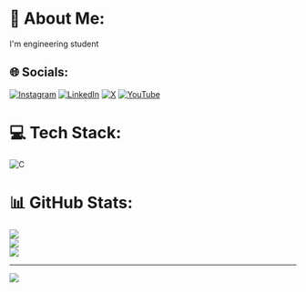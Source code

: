 # 💫 About Me:
I'm engineering student 


## 🌐 Socials:
[![Instagram](https://img.shields.io/badge/Instagram-%23E4405F.svg?logo=Instagram&logoColor=white)](https://instagram.com/https://www.instagram.com/dhanyath_gowda?igsh=aDhnOHVtNGdyMDUy) [![LinkedIn](https://img.shields.io/badge/LinkedIn-%230077B5.svg?logo=linkedin&logoColor=white)](https://linkedin.com/in/https://www.linkedin.com/in/dhanyath-p-y-973619296?utm_source=share&utm_campaign=share_via&utm_content=profile&utm_medium=android_app) [![X](https://img.shields.io/badge/X-black.svg?logo=X&logoColor=white)](https://x.com/https://x.com/DhanyathP?t=hBRNim1NhE-jX5dUgy7M3A&s=09) [![YouTube](https://img.shields.io/badge/YouTube-%23FF0000.svg?logo=YouTube&logoColor=white)](https://youtube.com/@http://www.youtube.com/@beautyfullworld7375) 

# 💻 Tech Stack:
![C](https://img.shields.io/badge/c-%2300599C.svg?style=plastic&logo=c&logoColor=white)
# 📊 GitHub Stats:
![](https://github-readme-stats.vercel.app/api?username=dhanuhikify&theme=blue-green&hide_border=false&include_all_commits=true&count_private=true)<br/>
![](https://github-readme-streak-stats.herokuapp.com/?user=dhanuhikify&theme=blue-green&hide_border=false)<br/>
![](https://github-readme-stats.vercel.app/api/top-langs/?username=dhanuhikify&theme=blue-green&hide_border=false&include_all_commits=true&count_private=true&layout=compact)

---
[![](https://visitcount.itsvg.in/api?id=dhanuhikify&icon=4&color=9)](https://visitcount.itsvg.in)

<!-- Proudly created with GPRM ( https://gprm.itsvg.in ) -->
